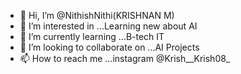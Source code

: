 - 👋 Hi, I’m @NithishNithi(KRISHNAN M)
- 👀 I’m interested in ...Learning new about AI
- 🌱 I’m currently learning ...B-tech IT
- 💞️ I’m looking to collaborate on ...AI Projects
- 📫 How to reach me ...instagram @Krish__Krish08_
